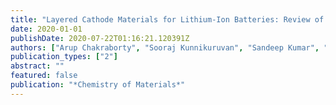 ```yaml
---
title: "Layered Cathode Materials for Lithium-Ion Batteries: Review of Computational Studies on LiNi1--x--y Co x Mn y O2 and LiNi1--x--y Co x Al y O2"
date: 2020-01-01
publishDate: 2020-07-22T01:16:21.120391Z
authors: ["Arup Chakraborty", "Sooraj Kunnikuruvan", "Sandeep Kumar", "Boris Markovsky", "Doron Aurbach", "Mudit Dixit", "Dan Thomas Major"]
publication_types: ["2"]
abstract: ""
featured: false
publication: "*Chemistry of Materials*"
---
```



